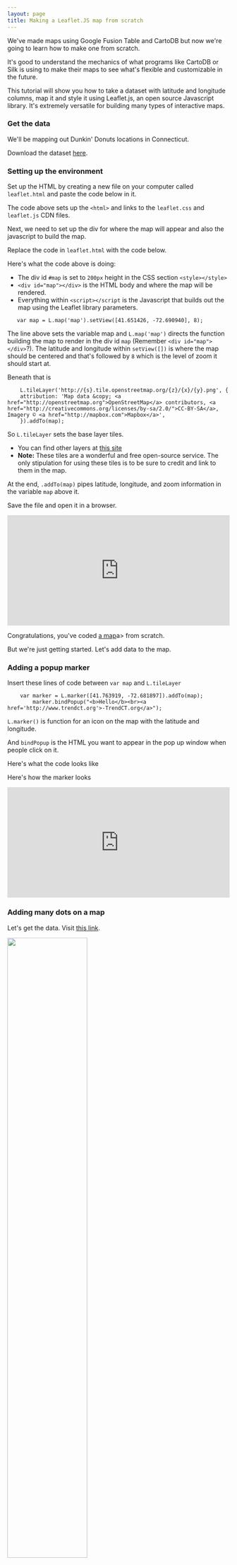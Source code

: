 ```yaml
---
layout: page
title: Making a Leaflet.JS map from scratch
---
```


We've made maps using Google Fusion Table and CartoDB but now we're going to learn how to make one from scratch.

It's good to understand the mechanics of what programs like CartoDB or Silk is using to make their maps to see what's flexible and customizable in the future.

This tutorial will show you how to take a dataset with latitude and longitude columns, map it and style it using Leaflet.js, an open source Javascript library. It's extremely versatile for building many types of interactive maps.

### Get the data

We'll be mapping out Dunkin' Donuts locations in Connecticut.

Download the dataset <a href="../ctlist.csv">here</a>. 

### Setting up the environment

Set up the HTML by creating a new file on your computer called `leaflet.html` and paste the code below in it. 

<script src="https://gist.github.com/andrewbtran/ce3640d66357724408a1.js"></script>

The code above sets up the `<html>` and links to the `leaflet.css` and `leaflet.js` CDN files.

Next, we need to set up the div for where the map will appear and also the javascript to build the map.

Replace the code in `leaflet.html` with the code below.

<script src="https://gist.github.com/andrewbtran/fc5c9844104573b04b71.js"></script>

Here's what the code above is doing:

* The div id `#map` is set to `200px` height in the CSS section `<style></style>`
* `<div id="map"></div>` is the HTML body and where the map will be rendered.
* Everything within `<script></script` is the Javascript that builds out the map using the Leaflet library parameters.

`    var map = L.map('map').setView([41.651426, -72.690940], 8); `

The line above sets the variable map and `L.map('map')` directs the function building the map to render in the div id `map` (Remember `<div id="map"></div>`?). The latitude and longitude within `setView([])` is where the map should be centered and that's followed by `8` which is the level of zoom it should start at.

Beneath that is 

```
    L.tileLayer('http://{s}.tile.openstreetmap.org/{z}/{x}/{y}.png', {
    attribution: 'Map data &copy; <a href="http://openstreetmap.org">OpenStreetMap</a> contributors, <a href="http://creativecommons.org/licenses/by-sa/2.0/">CC-BY-SA</a>, Imagery © <a href="http://mapbox.com">Mapbox</a>',
    }).addTo(map);
```

So `L.tileLayer` sets the base layer tiles. 

* You can find other layers at [this site](http://leaflet-extras.github.io/leaflet-providers/preview/
)
* **Note:** These tiles are a wonderful and free open-source service. The only stipulation for using these tiles is to be sure to credit and link to them in the map.

At the end, `.addTo(map)` pipes latitude, longitude, and zoom information in the variable `map` above it. 

Save the file and open it in a browser.

<iframe src="http://andrewbtran.github.io/JRN-418/class13/map1.html" frameborder="0" width="100%" height="250" overflow="no" scrolling="no"></iframe>

Congratulations, you've coded <a href="../map1.html">a map</a>a> from scratch.

But we're just getting started. Let's add data to the map.

### Adding a popup marker

Insert these lines of code between `var map` and `L.tileLayer`

```
    var marker = L.marker([41.763919, -72.681897]).addTo(map);
        marker.bindPopup("<b>Hello</b><br><a href='http://www.trendct.org'>-TrendCT.org</a>");
```

`L.marker()` is function for an icon on the map with the latitude and longitude.

And `bindPopup` is the HTML you want to appear in the pop up window when people click on it.

Here's what the code looks like

<script src="https://gist.github.com/andrewbtran/5b26bcd3e1b3fc35c1fb.js"></script>

Here's how the marker looks

<iframe src="http://andrewbtran.github.io/JRN-418/class13/map2.html" frameborder="0" width="100%" height="250" overflow="no" scrolling="no"></iframe>

### Adding many dots on a map

Let's get the data. Visit [this link](https://docs.google.com/spreadsheets/d/1g3cLdI2goe8tVTehZpvleGsImeLFyWjIctxmq3KTBro/edit#gid=2062367066&vpid=A1).

<img src="../leaf2.png" width="60%"></img>

This is what the data looked like after I scraped it from the Dunkin' Donuts website.

But Leaflet needs these addresses to be translated to latitude and longitude.

To do that, you'll need to 1) concatenate the address, city, state, and zipcode columns into one new column and then 2) geocode the new column.

Here are some good services to geocode batches of addresses: 

#### Batch Geocoding options
* [CartoDB](https://cartodb.com/)
  * CartoDB will automatically look up latitude and longitude for addresses but won't let you export it easily (They want you to stay within their environment)
  * But you can still get the data by selecting all the data in the table (CTRL+A or CMD+A) and copy and paste it into a new spreadsheet
* [Texas A&M Geocoder - Free online geocoding](http://geoservices.tamu.edu/Services/Geocode/)
  * Email them a list of addresses and they'll email back latitudes and longitudes
* [BatchGeo](http://batchgeo.com/)
  * Only 250 free lookups a day
* [Geocodio](http://geocod.io/)
  * 100 free lookups a day (or 2,500 if you register)
* [Batch Geocode](http://www.findlatitudeandlongitude.com/batch-geocode/)
  * No limit, but lags after 300 lookups
  * Someone's running it himself. So who knows how long it will last?

**However**, we can skip all that for now. Just click on the **Formatted** tab at the bottom.

I've already done the hard work for you.

OK, copy the data in the **Formatted** tab of the [spreadsheet](https://docs.google.com/spreadsheets/d/1g3cLdI2goe8tVTehZpvleGsImeLFyWjIctxmq3KTBro/edit#gid=2062367066&vpid=A1) and paste it into the top window of [Mr. Data Converter](https://shancarter.github.io/mr-data-converter/)

<img src="../leaf3.png" width="60%"></img>

Select `JSON - Row Arrays` in the **Output as** pulldown menu.

Copy the data output in the bottom window and paste it into your code above `L.tilelayer`.

Add `var dlist =` before it and add `;` to the end.

This turns it into a Javascript array.

Next, delete the marker code we added before:


```
    var marker = L.marker([41.763919, -72.681897]).addTo(map);
        marker.bindPopup("<b>Hello</b><br><a href='http://www.trendct.org'>-TrendCT.org</a>");
```

And replace it with 

```
for (var i = 0; i < dlist.length; i++) {
	circle = new L.circle([dlist[i][1],dlist[i][2]], 500, {
	fillOpacity: .8,
  	color: '#ffa500',
	fillColor: '#ffa500',
  	weight:3,
  	radius:40,
	stroke: true
	})
	.bindPopup(dlist[i][0])
	.addTo(map);
	}
```

This is a loop function that will go through an array of data we just added `var dlist` and add a circle to the map after it finds the latitude and longitude in each row. 

The options below `circle` are various styles like color and opacity and how big the circles will be.

Here are [more options](http://leafletjs.com/reference.html#circle) for styling circles.

Also, let's make the height of the map larger. Change `#map` to `400px`.

```
		#map { height: 400px; }
```

**This what your code should look like**.

<script src="https://gist.github.com/andrewbtran/4b4e40b3506a76aedefb.js"></script>

**And here's the map!**

<iframe src="http://andrewbtran.github.io/JRN-418/class13/map3.html" frameborder="0" width="100%" height="400" overflow="no" scrolling="no"></iframe>

Pretty cool, right?

I swapped out the tile link so it would make the orange pop out more.

### Adding a legend

We're adding some additional CSS to the `<style>` section of the HTML.

This sets the dimensions of the box and the font size, as well as other things like padding and color.

Also in the `<body>` part of the HTML, we're adding a **div** for the legend to be rendered in.

This is that part of the code.

<script src="https://gist.github.com/andrewbtran/6d19f0335f23d6f69fe5.js"></script>

Adding all those lines of CSS and HTML looks like this.

The legend is in the bottom right corner.

<iframe src="http://andrewbtran.github.io/JRN-418/class13/map4.html" frameborder="0" width="100%" height="400" overflow="no" scrolling="no"></iframe>

And here's the complete code.

<script src="https://gist.github.com/andrewbtran/df8c037e38dc817f22bc.js"></script>